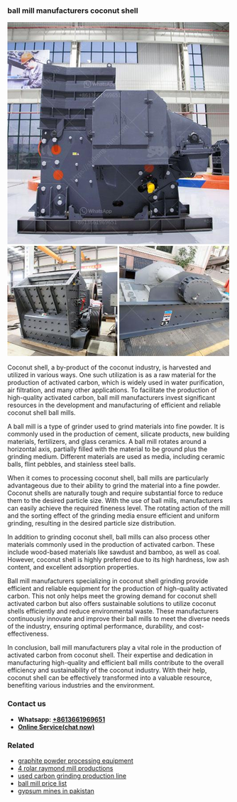 <h3>ball mill manufacturers coconut shell</h3><img src='1708332459.jpg' alt=''><p>Coconut shell, a by-product of the coconut industry, is harvested and utilized in various ways. One such utilization is as a raw material for the production of activated carbon, which is widely used in water purification, air filtration, and many other applications. To facilitate the production of high-quality activated carbon, ball mill manufacturers invest significant resources in the development and manufacturing of efficient and reliable coconut shell ball mills.</p><p>A ball mill is a type of grinder used to grind materials into fine powder. It is commonly used in the production of cement, silicate products, new building materials, fertilizers, and glass ceramics. A ball mill rotates around a horizontal axis, partially filled with the material to be ground plus the grinding medium. Different materials are used as media, including ceramic balls, flint pebbles, and stainless steel balls.</p><p>When it comes to processing coconut shell, ball mills are particularly advantageous due to their ability to grind the material into a fine powder. Coconut shells are naturally tough and require substantial force to reduce them to the desired particle size. With the use of ball mills, manufacturers can easily achieve the required fineness level. The rotating action of the mill and the sorting effect of the grinding media ensure efficient and uniform grinding, resulting in the desired particle size distribution.</p><p>In addition to grinding coconut shell, ball mills can also process other materials commonly used in the production of activated carbon. These include wood-based materials like sawdust and bamboo, as well as coal. However, coconut shell is highly preferred due to its high hardness, low ash content, and excellent adsorption properties.</p><p>Ball mill manufacturers specializing in coconut shell grinding provide efficient and reliable equipment for the production of high-quality activated carbon. This not only helps meet the growing demand for coconut shell activated carbon but also offers sustainable solutions to utilize coconut shells efficiently and reduce environmental waste. These manufacturers continuously innovate and improve their ball mills to meet the diverse needs of the industry, ensuring optimal performance, durability, and cost-effectiveness.</p><p>In conclusion, ball mill manufacturers play a vital role in the production of activated carbon from coconut shell. Their expertise and dedication in manufacturing high-quality and efficient ball mills contribute to the overall efficiency and sustainability of the coconut industry. With their help, coconut shell can be effectively transformed into a valuable resource, benefiting various industries and the environment.</p><h3>Contact us</h3><ul><li><strong>Whatsapp:&nbsp;<a href="https://wa.me/8613661969651">+8613661969651</a></strong></li><li><a href="https://swt.shibang-china.com/?git&amp;zhl&amp;ball mill manufacturers coconut shell"><strong>Online Service(chat now)</strong></a></li></ul><h3>Related</h3><ul><li><a href='graphite powder processing equipment.md'>graphite powder processing equipment</a></li><li><a href='4 rolar raymond mill productions.md'>4 rolar raymond mill productions</a></li><li><a href='used carbon grinding production line.md'>used carbon grinding production line</a></li><li><a href='ball mill price list.md'>ball mill price list</a></li><li><a href='gypsum mines in pakistan.md'>gypsum mines in pakistan</a></li></ul>